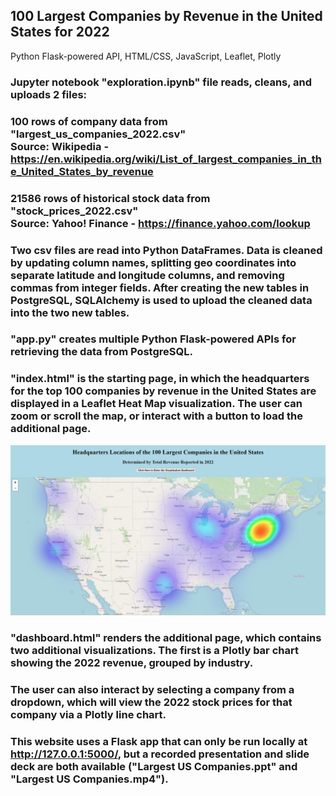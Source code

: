 ## 100 Largest Companies by Revenue in the United States for 2022
Python Flask-powered API, HTML/CSS, JavaScript, Leaflet, Plotly
### Jupyter notebook "exploration.ipynb" file reads, cleans, and uploads 2 files:
### 100 rows of company data from "largest_us_companies_2022.csv"</br> Source: Wikipedia - https://en.wikipedia.org/wiki/List_of_largest_companies_in_the_United_States_by_revenue
### 21586 rows of historical stock data from "stock_prices_2022.csv"</br> Source: Yahoo! Finance - https://finance.yahoo.com/lookup
### Two csv files are read into Python DataFrames. Data is cleaned by updating column names, splitting geo coordinates into separate latitude and longitude columns, and removing commas from integer fields. After creating the new tables in PostgreSQL, SQLAlchemy is used to upload the cleaned data into the two new tables.
### "app.py" creates multiple Python Flask-powered APIs for retrieving the data from PostgreSQL.
### "index.html" is the starting page, in which the headquarters for the top 100 companies by revenue in the United States are displayed in a Leaflet Heat Map visualization. The user can zoom or scroll the map, or interact with a button to load the additional page.
![alt text](./images/IndexPage.jpg)
### "dashboard.html" renders the additional page, which contains two additional visualizations. The first is a Plotly bar chart showing the 2022 revenue, grouped by industry.
### The user can also interact by selecting a company from a dropdown, which will view the 2022 stock prices for that company via a Plotly line chart.
### This website uses a Flask app that can only be run locally at http://127.0.0.1:5000/, but a recorded presentation and slide deck are both available ("Largest US Companies.ppt" and "Largest US Companies.mp4").